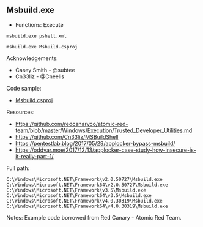 ## Msbuild.exe
  
* Functions: Execute

```
msbuild.exe pshell.xml   
    
msbuild.exe Msbuild.csproj    
```
  
Acknowledgements:
* Casey Smith - @subtee
* Cn33liz - @Cneelis
  
Code sample:
* [Msbuild.csproj](Payload/Msbuild.csproj) 

Resources:
* https://github.com/redcanaryco/atomic-red-team/blob/master/Windows/Execution/Trusted_Developer_Utilities.md
* https://github.com/Cn33liz/MSBuildShell
* https://pentestlab.blog/2017/05/29/applocker-bypass-msbuild/
* https://oddvar.moe/2017/12/13/applocker-case-study-how-insecure-is-it-really-part-1/

Full path:
```
C:\Windows\Microsoft.NET\Framework\v2.0.50727\Msbuild.exe
C:\Windows\Microsoft.NET\Framework64\v2.0.50727\Msbuild.exe
C:\Windows\Microsoft.NET\Framework\v3.5\Msbuild.exe
C:\Windows\Microsoft.NET\Framework64\v3.5\Msbuild.exe
C:\Windows\Microsoft.NET\Framework\v4.0.30319\Msbuild.exe
C:\Windows\Microsoft.NET\Framework64\v4.0.30319\Msbuild.exe
```

Notes:
Example code borrowed from Red Canary - Atomic Red Team.


 

  
